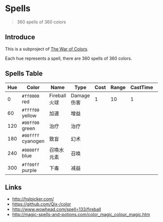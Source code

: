 # Spells

> 360 spells of 360 colors

## Introduce

This is a subproject of [The War of Colors](https://github.com/xcatliu/the-war-of-colors).

Each hue represents a spell, there are 360 spells of 360 colors.

## Spells Table

| Hue | Color | Name | Type | Cost | Range | CastTime | Cooldown | Ability | Affects | Effects | Comments |
| --- | --- | --- | --- | --- | --- | --- | --- | --- | --- | --- | --- |
| 0  | `#ff0000` red | Fireball 火球 | Damage 伤害 | 1 | 10 | 1 | 0 | Unit Target | Enemy Units | Damage-10-Fire | |
| 60 | `#ffff00` yellow | 加速 | 增益
| 120 | `#00ff00` green | 治疗 | 治疗
| 180 | `#00ffff` cyanogen | 致盲 | 幻术
| 240 | `#0000ff` blue | 召唤水元素 | 召唤
| 300 | `#ff00ff` purple | 下毒 | 减益

## Links

- http://hslpicker.com/
- https://github.com/Qix-/color
- http://www.wowhead.com/spell=133/fireball
- http://magic-spells-and-potions.com/color_magic_colour_magic.htm
